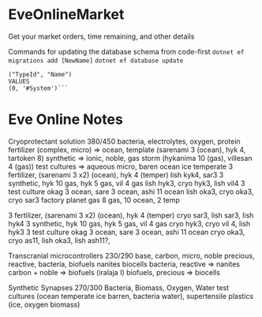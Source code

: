 # EveOnlineMarket

Get your market orders, time remaining, and other details

Commands for updating the database schema from code-first
`dotnet ef migrations add [NewName]`
`dotnet ef database update`

````insert into public."Type"
("TypeId", "Name")
VALUES
(0, '#System')```
````


# Eve Online Notes

Cryoprotectant solution 380/450
bacteria, electrolytes, oxygen, protein
fertilizer (complex, micro) => ocean, template (sarenami 3 (ocean), hyk 4, tartoken 8)
synthetic => ionic, noble, gas storm (hykanima 10 (gas), villesan 4 (gas))
test cultures => aqueous micro, baren ocean ice temperate
3 fertilizer, (sarenami 3 x2) (ocean), hyk 4 (temper)          lish kyk4, sar3
3 synthetic, hyk 10 gas, hyk 5 gas, vil 4 gas                  lish hyk3, cryo hyk3, lish vil4
3 test culture okag 3 ocean, sare 3 ocean, ashi 11 ocean       lish oka3, cryo oka3, cryo sar3
factory planet gas
8 gas, 10 ocean, 2 temp

3 fertilizer, (sarenami 3 x2) (ocean), hyk 4 (temper)       cryo sar3, lish sar3, lish hyk4
3 synthetic, hyk 10 gas, hyk 5 gas, vil 4 gas               cryo hyk3, cryo vil 4, lish hyk3
3 test culture okag 3 ocean, sare 3 ocean, ashi 11 ocean    cryo oka3, cryo as11, lish oka3, lish ash11?, 

Transcranial microcontrollers 230/290
base, carbon, micro, noble
precious, reactive, bacteria, biofuels
nanites biocells
bacteria, reactive => nanites
carbon + noble => biofuels (iralaja I)
biofuels, precious => biocells

Synthetic Synapses 270/300
Bacteria, Biomass, Oxygen, Water 
test cultures (ocean temperate ice barren, bacteria water), supertensile plastics (ice, oxygen biomass)
